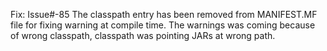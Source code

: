 Fix: Issue#-85
The classpath entry has been removed from MANIFEST.MF file for fixing warning at compile time. The warnings was coming because of wrong classpath, classpath was pointing JARs at wrong path.